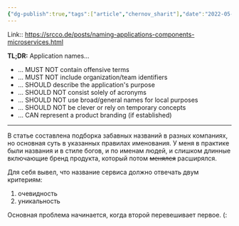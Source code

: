 ```yaml
---
{"dg-publish":true,"tags":["article","chernov_sharit"],"date":"2022-05-21T17:27:19+03:00","title":"Guide for naming applications","modified_at":"2022-05-21T17:43:46+03:00","published_at":"2022-05-21T17:41:51+03:00","permalink":"/articles/202205210527/","dgPassFrontmatter":true}
---
```



Link:: https://srcco.de/posts/naming-applications-components-microservices.html

**TL;DR:**  Application names…
-   … MUST NOT contain offensive terms
-   … MUST NOT include organization/team identifiers
-   … SHOULD describe the application's purpose
-   … SHOULD NOT consist solely of acronyms
-   … SHOULD NOT use broad/general names for local purposes
-   … SHOULD NOT be clever or rely on temporary concepts
-   … CAN represent a product branding (if established)

---

В статье составлена подборка забавных названий в разных компаниях, но основная суть в указанных правилах именования. У меня в практике были названия и в стиле богов, и по именам людей, и слишком длинные включающие бренд продукта, который потом ~~менялся~~ расширялся. 

Для себя вывел, что название сервиса должно отвечать двум критериям:
1. очевидность
2. уникальность

Основная проблема начинается, когда второй перевешивает первое. (:
